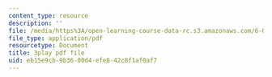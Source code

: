 ```yaml
---
content_type: resource
description: ''
file: /media/https%3A/open-learning-course-data-rc.s3.amazonaws.com/6-01sc-introduction-to-electrical-engineering-and-computer-science-i-spring-2011/eb15e9cb9b3600d4efe842c8f1af0af7_3S4cNfl0YF0.pdf
file_type: application/pdf
resourcetype: Document
title: 3play pdf file
uid: eb15e9cb-9b36-00d4-efe8-42c8f1af0af7
---
```

